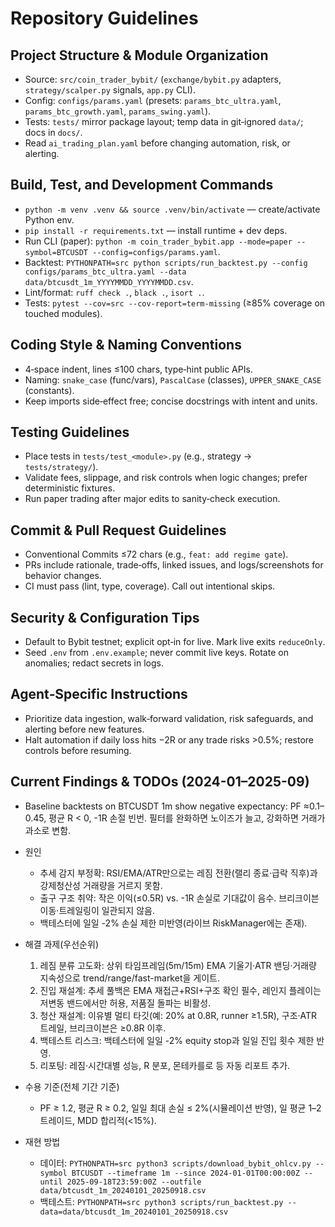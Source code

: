# Repository Guidelines

## Project Structure & Module Organization
- Source: `src/coin_trader_bybit/` (`exchange/bybit.py` adapters, `strategy/scalper.py` signals, `app.py` CLI).
- Config: `configs/params.yaml` (presets: `params_btc_ultra.yaml`, `params_btc_growth.yaml`, `params_swing.yaml`).
- Tests: `tests/` mirror package layout; temp data in git‑ignored `data/`; docs in `docs/`.
- Read `ai_trading_plan.yaml` before changing automation, risk, or alerting.

## Build, Test, and Development Commands
- `python -m venv .venv && source .venv/bin/activate` — create/activate Python env.
- `pip install -r requirements.txt` — install runtime + dev deps.
- Run CLI (paper): `python -m coin_trader_bybit.app --mode=paper --symbol=BTCUSDT --config=configs/params.yaml`.
- Backtest: `PYTHONPATH=src python scripts/run_backtest.py --config configs/params_btc_ultra.yaml --data data/btcusdt_1m_YYYYMMDD_YYYYMMDD.csv`.
- Lint/format: `ruff check .`, `black .`, `isort .`.
- Tests: `pytest --cov=src --cov-report=term-missing` (≥85% coverage on touched modules).

## Coding Style & Naming Conventions
- 4‑space indent, lines ≤100 chars, type‑hint public APIs.
- Naming: `snake_case` (func/vars), `PascalCase` (classes), `UPPER_SNAKE_CASE` (constants).
- Keep imports side‑effect free; concise docstrings with intent and units.

## Testing Guidelines
- Place tests in `tests/test_<module>.py` (e.g., strategy → `tests/strategy/`).
- Validate fees, slippage, and risk controls when logic changes; prefer deterministic fixtures.
- Run paper trading after major edits to sanity‑check execution.

## Commit & Pull Request Guidelines
- Conventional Commits ≤72 chars (e.g., `feat: add regime gate`).
- PRs include rationale, trade‑offs, linked issues, and logs/screenshots for behavior changes.
- CI must pass (lint, type, coverage). Call out intentional skips.

## Security & Configuration Tips
- Default to Bybit testnet; explicit opt‑in for live. Mark live exits `reduceOnly`.
- Seed `.env` from `.env.example`; never commit live keys. Rotate on anomalies; redact secrets in logs.

## Agent‑Specific Instructions
- Prioritize data ingestion, walk‑forward validation, risk safeguards, and alerting before new features.
- Halt automation if daily loss hits −2R or any trade risks >0.5%; restore controls before resuming.

## Current Findings & TODOs (2024-01–2025-09)
- Baseline backtests on BTCUSDT 1m show negative expectancy: PF ≈0.1–0.45, 평균 R < 0, -1R 손절 빈번. 필터를 완화하면 노이즈가 늘고, 강화하면 거래가 과소로 변함.
- 원인
  - 추세 감지 부정확: RSI/EMA/ATR만으로는 레짐 전환(랠리 종료·급락 직후)과 강제청산성 거래량을 거르지 못함.
  - 출구 구조 취약: 작은 이익(≤0.5R) vs. -1R 손실로 기대값이 음수. 브리크이븐 이동·트레일링이 일관되지 않음.
  - 백테스터에 일일 -2% 손실 제한 미반영(라이브 RiskManager에는 존재).

- 해결 과제(우선순위)
  1) 레짐 분류 고도화: 상위 타임프레임(5m/15m) EMA 기울기·ATR 밴딩·거래량 지속성으로 trend/range/fast-market을 게이트.  
  2) 진입 재설계: 추세 풀백은 EMA 재접근+RSI+구조 확인 필수, 레인지 플레이는 저변동 밴드에서만 허용, 저품질 돌파는 비활성.  
  3) 청산 재설계: 이유별 멀티 타깃(예: 20% at 0.8R, runner ≥1.5R), 구조·ATR 트레일, 브리크이븐은 ≥0.8R 이후.  
  4) 백테스트 리스크: 백테스터에 일일 -2% equity stop과 일일 진입 횟수 제한 반영.  
  5) 리포팅: 레짐·시간대별 성능, R 분포, 몬테카를로 등 자동 리포트 추가.

- 수용 기준(전체 기간 기준)
  - PF ≥ 1.2, 평균 R ≥ 0.2, 일일 최대 손실 ≤ 2%(시뮬레이션 반영), 일 평균 1–2 트레이드, MDD 합리적(<15%).

- 재현 방법
  - 데이터: `PYTHONPATH=src python3 scripts/download_bybit_ohlcv.py --symbol BTCUSDT --timeframe 1m --since 2024-01-01T00:00:00Z --until 2025-09-18T23:59:00Z --outfile data/btcusdt_1m_20240101_20250918.csv`
  - 백테스트: `PYTHONPATH=src python3 scripts/run_backtest.py --data=data/btcusdt_1m_20240101_20250918.csv`
